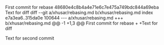 First commit for rebase
48680e4c8b4a4e71e6c7e475a749bdc844a69eba
Text for diff
diff --git a/xhusar/rebasing.md b/xhusar/rebasing.md
index e7a3ea6..315da0e 100644
--- a/xhusar/rebasing.md
+++ b/xhusar/rebasing.md
@@ -1 +1,3 @@
 First commit for rebase
+
+Text for diff


Text for second commit
